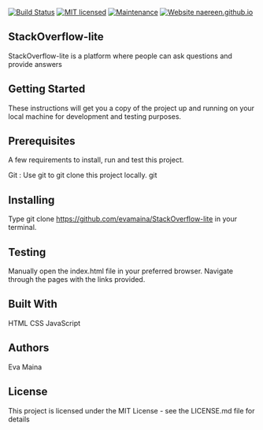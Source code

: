 [![Build Status](https://travis-ci.org/evamaina/StackOverflow-lite.svg?branch=master)](https://travis-ci.org/evamaina/StackOverflow-lite)
[![MIT licensed](https://img.shields.io/badge/license-MIT-blue.svg)](https://raw.githubusercontent.com/hyperium/hyper/master/LICENSE)
[![Maintenance](https://img.shields.io/badge/Maintained%3F-yes-green.svg)](https://GitHub.com/Naereen/StrapDown.js/graphs/commit-activity)
[![Website naereen.github.io](https://img.shields.io/website-up-down-green-red/https/naereen.github.io.svg)](https://naereen.github.io/)
## StackOverflow-lite
StackOverflow-lite is a platform where people can ask questions and provide answers

## Getting Started
These instructions will get you a copy of the project up and running on your local machine for development and testing purposes.

## Prerequisites
A few requirements to install, run and test this project.

Git : Use git to git clone this project locally. git

## Installing
Type git clone https://github.com/evamaina/StackOverflow-lite in your terminal.

## Testing
Manually open the index.html file in your preferred browser. Navigate through the pages with the links provided.

## Built With
HTML
CSS
JavaScript

## Authors
Eva Maina

## License
This project is licensed under the MIT License - see the LICENSE.md file for details

